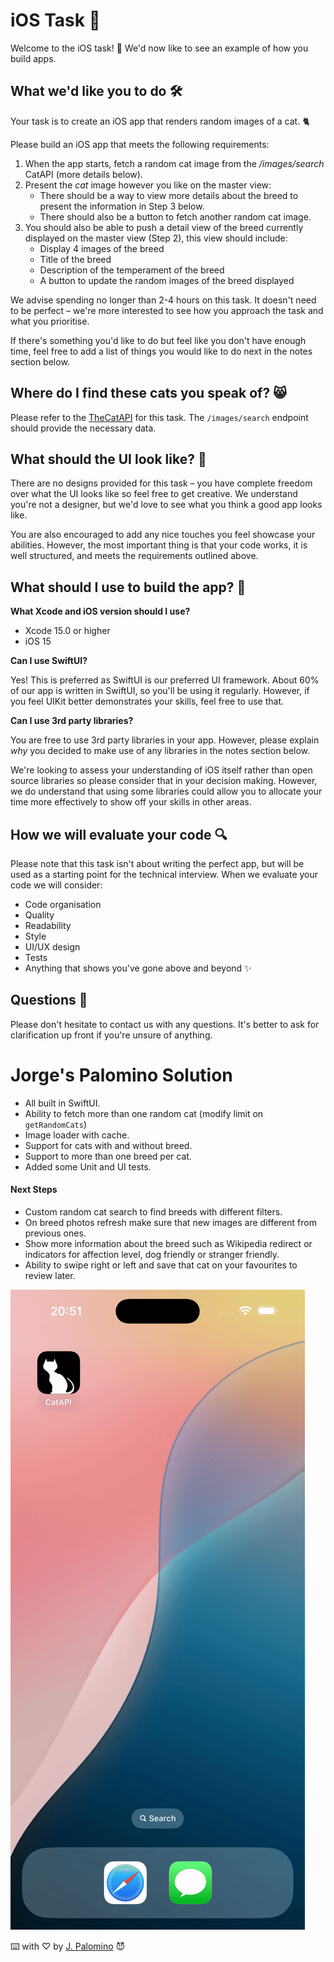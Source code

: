 # iOS Task 📱

Welcome to the iOS task! 👋 We'd now like to see an example of how you build apps.

## What we'd like you to do 🛠

Your task is to create an iOS app that renders random images of a cat. 🐈

Please build an iOS app that meets the following requirements:

1. When the app starts, fetch a random cat image from the _/images/search_ CatAPI (more details below).
2. Present the _cat_ image however you like on the master view:
    - There should be a way to view more details about the breed to present the information in Step 3 below.
    - There should also be a button to fetch another random cat image. 
3. You should also be able to push a detail view of the breed currently displayed on the master view (Step 2), this view should include:
    - Display 4 images of the breed
    - Title of the breed
    - Description of the temperament of the breed
    - A button to update the random images of the breed displayed

We advise spending no longer than 2-4 hours on this task. It doesn't need to be perfect – we're more interested to see how you approach the task and what you prioritise.

If there's something you'd like to do but feel like you don't have enough time, feel free to add a list of things you would like to do next in the notes section below.

## Where do I find these cats you speak of? 😸

Please refer to the [TheCatAPI](https://thecatapi.com/) for this task. The `/images/search` endpoint should provide the necessary data.

## What should the UI look like? 🎨

There are no designs provided for this task – you have complete freedom over what the UI looks like so feel free to get creative. We understand you're not a designer, but we'd love to see what you think a good app looks like.

You are also encouraged to add any nice touches you feel showcase your abilities. However, the most important thing is that your code works, it is well structured, and meets the requirements outlined above.

## What should I use to build the app? 🧰

**What Xcode and iOS version should I use?**

- Xcode 15.0 or higher
- iOS 15

**Can I use SwiftUI?**

Yes! This is preferred as SwiftUI is our preferred UI framework. About 60% of our app is written in SwiftUI, so you'll be using it regularly. However, if you feel UIKit better demonstrates your skills, feel free to use that.

**Can I use 3rd party libraries?**

You are free to use 3rd party libraries in your app. However, please explain *why* you decided to make use of any libraries in the notes section below.

We're looking to assess your understanding of iOS itself rather than open source libraries so please consider that in your decision making. However, we do understand that using some libraries could allow you to allocate your time more effectively to show off your skills in other areas.

## How we will evaluate your code 🔍

Please note that this task isn't about writing the perfect app, but will be used as a starting point for the technical interview. When we evaluate your code we will consider:

- Code organisation
- Quality
- Readability
- Style
- UI/UX design
- Tests
- Anything that shows you've gone above and beyond ✨

## Questions 🙋

Please don't hesitate to contact us with any questions. It's better to ask for clarification up front if you're unsure of anything.

# Jorge's Palomino Solution

- All built in SwiftUI.
- Ability to fetch more than one random cat (modify limit on ```getRandomCats```)
- Image loader with cache.
- Support for cats with and without breed. 
- Support to more than one breed per cat.
- Added some Unit and UI tests.

#### Next Steps

- Custom random cat search to find breeds with different filters.
- On breed photos refresh make sure that new images are different from previous ones.
- Show more information about the breed such as Wikipedia redirect or indicators for affection level, dog friendly or stranger friendly.
- Ability to swipe right or left and save that cat on your favourites to review later.


![ScreenRecording-1](media/ScreenRecording-1.gif)

⌨️ with ♡ by [J. Palomino](https://github.com/Jorge-Palomino) 😈
